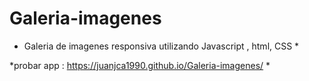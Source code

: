 # Galeria-imagenes

* Galeria de imagenes responsiva utilizando Javascript , html, CSS *

*probar app : https://juanjca1990.github.io/Galeria-imagenes/ *
